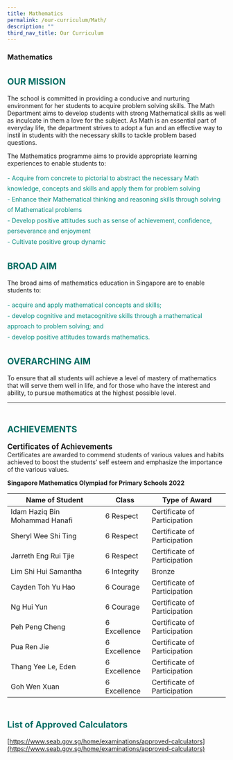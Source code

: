 ```yaml
---
title: Mathematics
permalink: /our-curriculum/Math/
description: ""
third_nav_title: Our Curriculum
---
```




### **Mathematics**

<b style="color:#016C62; font-size:20px; line-height: 3;">OUR MISSION</b><br>
The school is committed in providing a conducive and nurturing environment for her students to acquire problem solving skills. The Math Department aims to develop students with strong Mathematical skills as well as inculcate in them a love for the subject. As Math is an essential part of everyday life, the department strives to adopt a fun and an effective way to instil in students with the necessary skills to tackle problem based questions.

The Mathematics programme aims to provide appropriate learning experiences to enable students to:
<p style="color:#038C7F; line-height: 1.75;">
   -   Acquire from concrete to pictorial to abstract the necessary Math knowledge, concepts and skills and apply them for problem solving<br>
   -   Enhance their Mathematical thinking and reasoning skills through solving of Mathematical problems<br>
   -   Develop positive attitudes such as sense of achievement, confidence, perseverance and enjoyment<br>
   -   Cultivate positive group dynamic<br>
</p>

<b style="color:#016C62; font-size:20px; line-height: 3;">BROAD AIM</b><br>
The broad aims of mathematics education in Singapore are to enable students to:

<p style="color:#038C7F; line-height: 1.75;">
 - acquire and apply mathematical concepts and skills; <br>
   -   develop cognitive and metacognitive skills through a mathematical approach to problem solving; and <br>
   -   develop positive attitudes towards mathematics.
</p>

<b style="color:#016C62; font-size:20px; line-height: 3;">OVERARCHING AIM</b><br>
To ensure that all students will achieve a level of mastery of mathematics that will serve them well in life, and for those who have the interest and ability, to pursue mathematics at the highest possible level.

<hr>
<br><b style="color:#016C62; font-size:20px; line-height: 3;">ACHIEVEMENTS</b><br>
<b style="font-size:17px;">Certificates of Achievements</b><br>
Certificates are awarded to commend students of various values and habits achieved to boost the students’ self esteem and emphasize the importance of the various values.

<b>Singapore Mathematics Olympiad for Primary Schools 2022</b><br>

| Name of Student | Class | Type of Award |
| -------- | -------- | -------- |
| Idam Haziq Bin Mohammad Hanafi | 6 Respect     | Certificate of Participation |
| Sheryl Wee Shi Ting | 6 Respect | Certificate of Participation |
| Jarreth Eng Rui Tjie | 6 Respect | Certificate of Participation |
| Lim Shi Hui Samantha | 6 Integrity | Bronze |
| Cayden Toh Yu Hao | 6 Courage | Certificate of Participation |
| Ng Hui Yun | 6 Courage | Certificate of Participation |
| Peh Peng Cheng | 6 Excellence | Certificate of Participation | 
| Pua Ren Jie | 6 Excellence | Certificate of Participation |
| Thang Yee Le, Eden | 6 Excellence | Certificate of Participation |
| Goh Wen Xuan | 6 Excellence | Certificate of Participation |

<br><b style="color:#016C62; font-size:20px; line-height: 3;">List of Approved Calculators</b><br>
[https://www.seab.gov.sg/home/examinations/approved-calculators](https://www.seab.gov.sg/home/examinations/approved-calculators)